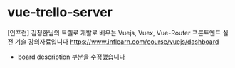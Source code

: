 ﻿# vue-trello-server
[인프런] 김정환님의 트렐로 개발로 배우는 Vuejs, Vuex, Vue-Router 프론트엔드 실전 기술 강의자료입니다
https://www.inflearn.com/course/vuejs/dashboard
- board description 부분을 수정했습니다
